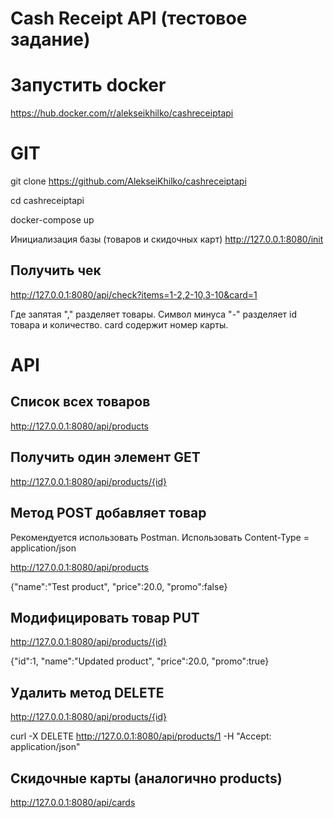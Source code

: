 # Cash Receipt API (тестовое задание)


# Запустить docker 

https://hub.docker.com/r/alekseikhilko/cashreceiptapi

# GIT
git clone https://github.com/AlekseiKhilko/cashreceiptapi

cd cashreceiptapi 

docker-compose up

 Инициализация базы (товаров и скидочных карт)
http://127.0.0.1:8080/init

## Получить чек

http://127.0.0.1:8080/api/check?items=1-2,2-10,3-10&card=1

Где запятая "," разделяет товары. Символ минуса "-" разделяет id товара и количество. card содержит номер карты.


# API

## Список всех товаров
http://127.0.0.1:8080/api/products

## Получить один элемент GET
http://127.0.0.1:8080/api/products/{id}

## Метод POST добавляет товар
Рекомендуется использовать Postman.
Использовать Content-Type = application/json

http://127.0.0.1:8080/api/products

{"name":"Test product", "price":20.0, "promo":false}

## Модифицировать товар PUT

http://127.0.0.1:8080/api/products/{id}

{"id":1, "name":"Updated product", "price":20.0, "promo":true}

## Удалить метод DELETE
http://127.0.0.1:8080/api/products/{id}

curl -X DELETE http://127.0.0.1:8080/api/products/1
-H "Accept: application/json"


## Скидочные карты (аналогично products)
http://127.0.0.1:8080/api/cards